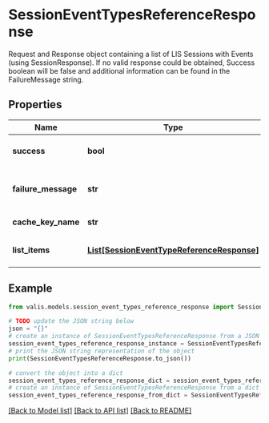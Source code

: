 # SessionEventTypesReferenceResponse

Request and Response object containing a list of LIS Sessions with Events (using SessionResponse). If no valid response could be obtained, Success boolean will be false and additional information can be found in the FailureMessage string.

## Properties

Name | Type | Description | Notes
------------ | ------------- | ------------- | -------------
**success** | **bool** | Is this a successful response? | [optional] 
**failure_message** | **str** | Details if this response failed | [optional] 
**cache_key_name** | **str** | CacheKey name | [optional] 
**list_items** | [**List[SessionEventTypeReferenceResponse]**](SessionEventTypeReferenceResponse.md) | list of Session Events | [optional] 

## Example

```python
from valis.models.session_event_types_reference_response import SessionEventTypesReferenceResponse

# TODO update the JSON string below
json = "{}"
# create an instance of SessionEventTypesReferenceResponse from a JSON string
session_event_types_reference_response_instance = SessionEventTypesReferenceResponse.from_json(json)
# print the JSON string representation of the object
print(SessionEventTypesReferenceResponse.to_json())

# convert the object into a dict
session_event_types_reference_response_dict = session_event_types_reference_response_instance.to_dict()
# create an instance of SessionEventTypesReferenceResponse from a dict
session_event_types_reference_response_from_dict = SessionEventTypesReferenceResponse.from_dict(session_event_types_reference_response_dict)
```
[[Back to Model list]](../README.md#documentation-for-models) [[Back to API list]](../README.md#documentation-for-api-endpoints) [[Back to README]](../README.md)


